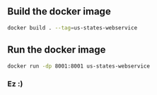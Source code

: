## Build the docker image
```bash
docker build . --tag=us-states-webservice
```

## Run the docker image
```bash
docker run -dp 8001:8001 us-states-webservice
```

### Ez :)